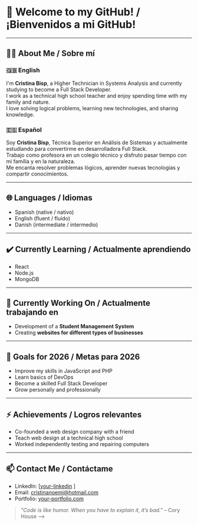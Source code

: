 # 👋 Welcome to my GitHub! / ¡Bienvenidos a mi GitHub!

---

## 👩‍💻 About Me / Sobre mí

### 🇬🇧 English

I'm **Cristina Bisp**, a Higher Technician in Systems Analysis and currently studying to become a Full Stack Developer.  
I work as a technical high school teacher and enjoy spending time with my family and nature.  
I love solving logical problems, learning new technologies, and sharing knowledge.  

### 🇪🇸 Español

Soy **Cristina Bisp**, Técnica Superior en Análisis de Sistemas y actualmente estudiando para convertirme en desarrolladora Full Stack.  
Trabajo como profesora en un colegio técnico y disfruto pasar tiempo con mi familia y en la naturaleza.  
Me encanta resolver problemas lógicos, aprender nuevas tecnologías y compartir conocimientos.

---

## 🌐 Languages / Idiomas

- Spanish (native / nativo)  
- English (fluent / fluido)  
- Danish (intermediate / intermedio)  

---

## ✔️ Currently Learning / Actualmente aprendiendo

- React  
- Node.js  
- MongoDB  

---

## 🔭 Currently Working On / Actualmente trabajando en

- Development of a **Student Management System**  
- Creating **websites for different types of businesses**

---

## 🎯 Goals for 2026 / Metas para 2026

- Improve my skills in JavaScript and PHP  
- Learn basics of DevOps  
- Become a skilled Full Stack Developer  
- Grow personally and professionally

---

## ⚡ Achievements / Logros relevantes

- Co-founded a web design company with a friend  
- Teach web design at a technical high school  
- Worked independently testing and repairing computers

---

## 📫 Contact Me / Contáctame

- LinkedIn: [[your-linkedin]([https://linkedin.com/in/your-profile](https://www.linkedin.com/in/cristina-bisp-abb96a97?lipi=urn%3Ali%3Apage%3Ad_flagship3_profile_view_base_contact_details%3BjZJL4G%2FrSXSW4Dzi7PphYg%3D%3D))  ]
- Email: cristinanoemi@hotmail.com  
- Portfolio: [your-portfolio.com](https://your-portfolio.com)

> _"Code is like humor. When you have to explain it, it’s bad."_ – Cory House
> -->
